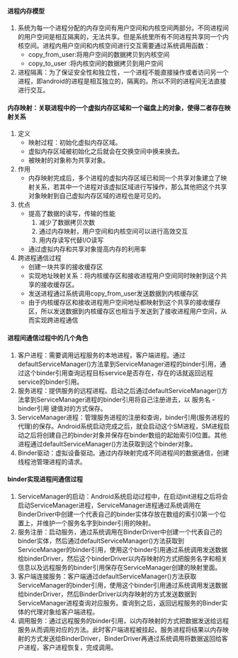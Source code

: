 #### 进程内存模型
1. 系统为每一个进程分配的内存空间有用户空间和内核空间两部分。不同进程间的用户空间是相互隔离的，无法共享。但是系统里所有不同进程共享同一个内核空间。进程内用户空间和内核空间进行交互需要通过系统调用函数：
    * copy_from_user:将用户空间的数据拷贝到内核空间
    * copy_to_user  :将内核空间的数据拷贝到用户空间
2. 进程隔离：为了保证安全性和独立性，一个进程不能直接操作或者访问另一个进程，即android的进程是相互独立的，隔离的。所以不同的进程间无法直接进行交互。

#### 内存映射：关联进程中的一个虚拟内存区域和一个磁盘上的对象，使得二者存在映射关系
1. 定义
    * 映射过程：初始化虚拟内存区域。
    * 虚拟内存区域被初始化之后就会在交换空间中换来换去。
    * 被映射的对象称为共享对象。
2. 作用
    * 内存映射完成后，多个进程的虚拟内存区域已和同一个共享对象建立了映射关系，若其中一个进程对该虚拟区域进行写操作，那么其他把这个共享对象映射到自己虚拟内存区域的进程也是可见的。
3. 优点
    * 提高了数据的读写，传输的性能
        1. 减少了数据拷贝次数
        2. 通过内存映射，用户空间和内核空间可以进行高效交互
        3. 用内存读写代替I/O读写
    * 通过虚拟内存和共享对象提高内存的利用率
4. 跨进程通信过程
    * 创建一块共享的接收缓存区
    * 实现地址映射关系：将内核缓存区和接收进程用户空间同时映射到这个共享的接收缓存区。
    * 发送进程通过系统调用copy_from_user发送数据到内核缓存区
    * 由于内核缓存区和接收进程用户空间地址都映射到这个共享的接收缓存区，所以发送数据到内核缓存区也相当于发送到了接收进程用户空间，从而实现跨进程通信

#### 进程间通信过程中的几个角色
1. 客户进程：需要调用远程服务的本地进程，客户端进程。通过defaultServiceManager()方法拿到ServiceManager进程的binder引用，通过这个binder引用查询远程目标service是否存在，存在的话就返回远程service的binder引用。
2. 服务进程：提供服务的远程进程。启动之后通过defaultServiceManager()方法拿到ServiceManager进程的binder引用将自己注册进去，以 服务名 - binder引用 键值对的方式保存。
3. ServiceManager进程：管理服务进程的注册和查询，binder引用(服务进程的代理)的保存。Android系统启动完成之后，就会启动这个SM进程，SM进程启动之后将创建自己的binder对象并保存在binder数组的起始索引0位置。其他进程通过defaultServiceManager()方法获取到这个binder对象。
4. Binder驱动：虚拟设备驱动。通过内存映射完成不同进程间的数据通信，创建线程池管理进程的请求。

#### binder实现进程间通信过程
1. ServiceManager的启动：Android系统启动过程中，在启动init进程之后将会启动ServiceManager进程，ServiceManager进程通过系统调用在BinderDriver中创建一个代表自己的binder实体存放在数组的索引0第一个位置上，并维护一个服务名字到binder引用的映射。
2. 服务注册：启动服务，通过系统调用在BinderDriver中创建一个代表自己的binder实体，然后通过defaultServiceManager()方法获取到ServiceManager的binder引用，使用这个binder引用通过系统调用发送数据给binderDriver，然后这个binderDriver以内存映射的方式把服务名字和相关信息以及远程服务的binder引用保存在ServiceManager创建的映射里面。
3. 客户端连接服务：客户端通过defaultServiceManager()方法获取ServiceManager的binder引用，使用这个binder引用通过系统调用发送数据给binderDriver，然后BinderDriver以内存映射的方式发送数据到ServiceManager进程查询对应服务。查询到之后，返回远程服务的Binder实体的代理对象给客户端进程。
4. 调用服务：通过远程服务的binder引用，以内存映射的方式把数据发送给远程服务从而调用对应的方法。此时客户端进程被挂起，服务进程将结果以内存映射的方式发送给BinderDriver，BinderDriver再通过系统调用将数据返回给客户进程，客户进程恢复，完成调用。